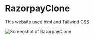 # RazorpayClone
This website used html and Tailwind CSS

![Screenshot of RazorpayClone](https://user-images.githubusercontent.com/96276958/231836765-32cf87c8-5ade-4b9e-97a7-455546aee86b.png)

